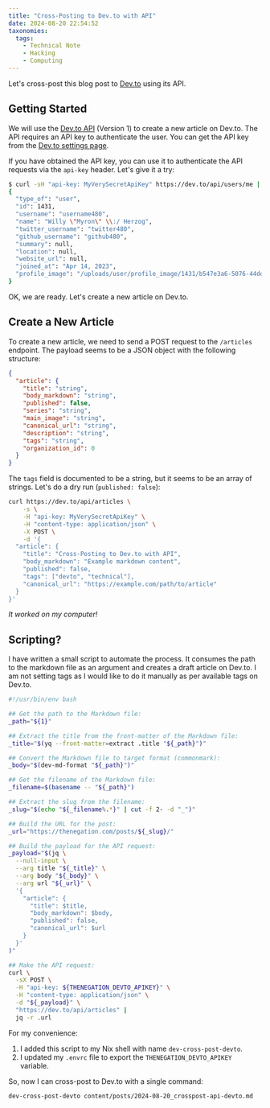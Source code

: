 ```yaml
---
title: "Cross-Posting to Dev.to with API"
date: 2024-08-20 22:54:52
taxonomies:
  tags:
    - Technical Note
    - Hacking
    - Computing
---
```


Let's cross-post this blog post to [Dev.to] using its API.

<!-- more -->

## Getting Started

We will use the [Dev.to API] (Version 1) to create a new article on Dev.to. The
API requires an API key to authenticate the user. You can get the API key from
the [Dev.to settings page].

If you have obtained the API key, you can use it to authenticate the API
requests via the `api-key` header. Let's give it a try:

```sh
$ curl -sH "api-key: MyVerySecretApiKey" https://dev.to/api/users/me | jq .
{
  "type_of": "user",
  "id": 1431,
  "username": "username480",
  "name": "Willy \"Myron\" \\:/ Herzog",
  "twitter_username": "twitter480",
  "github_username": "github480",
  "summary": null,
  "location": null,
  "website_url": null,
  "joined_at": "Apr 14, 2023",
  "profile_image": "/uploads/user/profile_image/1431/b547e3a6-5076-44dd-a4f6-9b85022b4e76.jpeg"
}
```

OK, we are ready. Let's create a new article on Dev.to.

## Create a New Article

To create a new article, we need to send a POST request to the `/articles`
endpoint. The payload seems to be a JSON object with the following structure:

```json
{
  "article": {
    "title": "string",
    "body_markdown": "string",
    "published": false,
    "series": "string",
    "main_image": "string",
    "canonical_url": "string",
    "description": "string",
    "tags": "string",
    "organization_id": 0
  }
}
```

The `tags` field is documented to be a string, but it seems to be an array of
strings. Let's do a dry run (`published: false`):

```sh
curl https://dev.to/api/articles \
    -s \
    -H "api-key: MyVerySecretApiKey" \
    -H "content-type: application/json" \
    -X POST \
    -d '{
  "article": {
    "title": "Cross-Posting to Dev.to with API",
    "body_markdown": "Example markdown content",
    "published": false,
    "tags": ["devto", "technical"],
    "canonical_url": "https://example.com/path/to/article"
  }
}'
```

_It worked on my computer!_

## Scripting?

I have written a small script to automate the process. It consumes the path to
the markdown file as an argument and creates a draft article on Dev.to. I am not
setting tags as I would like to do it manually as per available tags on Dev.to.

```sh
#!/usr/bin/env bash

## Get the path to the Markdown file:
_path="${1}"

## Extract the title from the front-matter of the Markdown file:
_title="$(yq --front-matter=extract .title "${_path}")"

## Convert the Markdown file to target format (commonmark):
_body="$(dev-md-format "${_path}")"

## Get the filename of the Markdown file:
_filename=$(basename -- "${_path}")

## Extract the slug from the filename:
_slug="$(echo "${_filename%.*}" | cut -f 2- -d "_")"

## Build the URL for the post:
_url="https://thenegation.com/posts/${_slug}/"

## Build the payload for the API request:
_payload="$(jq \
  --null-input \
  --arg title "${_title}" \
  --arg body "${_body}" \
  --arg url "${_url}" \
  '{
    "article": {
      "title": $title,
      "body_markdown": $body,
      "published": false,
      "canonical_url": $url
    }
  }'
)"

## Make the API request:
curl \
  -sX POST \
  -H "api-key: ${THENEGATION_DEVTO_APIKEY}" \
  -H "content-type: application/json" \
  -d "${_payload}" \
  "https://dev.to/api/articles" |
  jq -r .url
```

For my convenience:

1. I added this script to my Nix shell with name `dev-cross-post-devto`.
2. I updated my `.envrc` file to export the `THENEGATION_DEVTO_APIKEY` variable.

So, now I can cross-post to Dev.to with a single command:

```sh
dev-cross-post-devto content/posts/2024-08-20_crosspost-api-devto.md
```

<!-- REFERENCES -->

[Dev.to]: https://dev.to
[Dev.to API]: https://docs.dev.to/api/
[Dev.to settings page]: https://dev.to/settings/extensions
